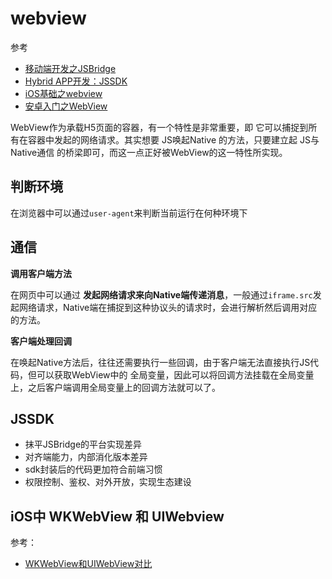 webview
===

参考
* [移动端开发之JSBridge](https://juejin.im/post/5cc5adde6fb9a031f4160969)
* [Hybrid APP开发：JSSDK](http://ju.outofmemory.cn/entry/360590)
* [iOS基础之webview](https://www.shymean.com/article/iOS%E5%9F%BA%E7%A1%80%E4%B9%8Bwebview)
* [安卓入门之WebView](https://www.shymean.com/article/%E5%AE%89%E5%8D%93%E5%85%A5%E9%97%A8%E4%B9%8BWebView)

WebView作为承载H5页面的容器，有一个特性是非常重要，即 它可以捕捉到所有在容器中发起的网络请求。其实想要 JS唤起Native 的方法，只要建立起 JS与Native通信 的桥梁即可，而这一点正好被WebView的这一特性所实现。

## 判断环境
在浏览器中可以通过`user-agent`来判断当前运行在何种环境下

## 通信

**调用客户端方法**

在网页中可以通过 **发起网络请求来向Native端传递消息**，一般通过`iframe.src`发起网络请求，Native端在捕捉到这种协议头的请求时，会进行解析然后调用对应的方法。

**客户端处理回调**

在唤起Native方法后，往往还需要执行一些回调，由于客户端无法直接执行JS代码，但可以获取WebView中的 全局变量，因此可以将回调方法挂载在全局变量上，之后客户端调用全局变量上的回调方法就可以了。

## JSSDK

* 抹平JSBridge的平台实现差异
* 对齐端能力，内部消化版本差异
* sdk封装后的代码更加符合前端习惯
* 权限控制、鉴权、对外开放，实现生态建设

## iOS中 WKWebView 和 UIWebview
参考：
* [WKWebView和UIWebView对比](https://www.jianshu.com/p/79e329ff8953)
